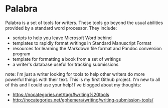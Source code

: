 # Palabra

Palabra is a set of tools for writers. These tools go beyond the usual abilities provided by a standard word processor. They include:

- scripts to help you leave Microsoft Word behind
- templates to rapidly format writings in Standard Manuscript Format
- resources for learning the Markdown file format and Pandoc conversion program
- template for formatting a book from a set of writings
- a writer's database useful for tracking submissions

note: I'm just a writer looking for tools to help other writers do more powerful things with their text. This is my first Github project. I'm new to all of this and I could use your help! I've blogged about my thoughts: 

- https://nocategories.net/tag/#writing%20tools
- http://nocategories.net/ephemera/writing/writing-submission-tools/



